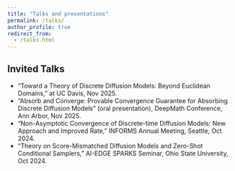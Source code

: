 ```yaml
---
title: "Talks and presentations"
permalink: /talks/
author_profile: true
redirect_from:
  - /talks.html
---
```



Invited Talks
-----

* “Toward a Theory of Discrete Diffusion Models: Beyond Euclidean Domains,” at UC Davis, Nov 2025.
* “Absorb and Converge: Provable Convergence Guarantee for Absorbing Discrete Diffusion Models” (oral presentation), DeepMath Conference, Ann Arbor, Nov 2025.
* “Non-Asymptotic Convergence of Discrete-time Diffusion Models: New Approach and Improved Rate,” INFORMS Annual Meeting, Seattle, Oct 2024.
* “Theory on Score-Mismatched Diffusion Models and Zero-Shot Conditional Samplers,” AI-EDGE SPARKS Seminar, Ohio State University, Oct 2024.
